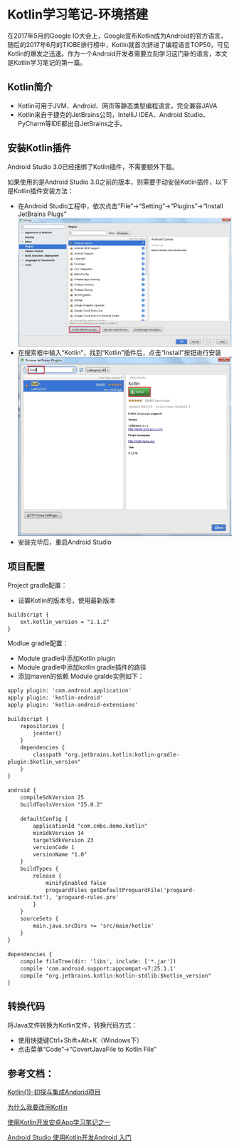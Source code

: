 # Kotlin学习笔记-环境搭建
在2017年5月的Google IO大会上，Google宣布Kotlin成为Android的官方语言，随后的2017年6月的TIOBE排行榜中，Kotlin就首次挤进了编程语言TOP50，可见Kotlin的爆发之迅速。作为一个Android开发者需要立刻学习这门新的语言，本文是Kotlin学习笔记的第一篇。

## Kotlin简介

- Kotlin可用于JVM、Android、网页等静态类型编程语言，完全兼容JAVA
- Kotlin来自于捷克的JetBrains公司，IntelliJ IDEA、Android Studio、PyCharm等IDE都出自JetBrains之手。

## 安装Kotlin插件
Android Studio 3.0已经捆绑了Kotlin插件，不需要额外下载。

如果使用的是Android Studio 3.0之前的版本，则需要手动安装Kotlin插件，以下是Kotlin插件安装方法：
- 在Android Studio工程中，依次点击“File”->“Setting”->“Plugins”->“Install JetBrains Plugs”
![](Kotlin_install_1.jpg)
- 在搜索框中输入“Kotlin”，找到“Kotlin”插件后，点击“Install”按钮进行安装
![](Kotlin_install_2.jpg)
- 安装完毕后，重启Android Studio

## 项目配置

Project gradle配置：
- 设置Kotlin的版本号，使用最新版本

```
buildscript {
    ext.kotlin_version = "1.1.2"
}
```

Modlue gradle配置：
- Module gradle中添加Kotlin plugin
- Module gradle中添加kotlin gradle插件的路径
- 添加maven的依赖
Module gralde实例如下：

```
apply plugin: 'com.android.application'
apply plugin: 'kotlin-android'
apply plugin: 'kotlin-android-extensions'

buildscript {
    repositories {
        jcenter()
    }
    dependencies {
        classpath "org.jetbrains.kotlin:kotlin-gradle-plugin:$kotlin_version"
    }
}

android {
    compileSdkVersion 25
    buildToolsVersion "25.0.2"

    defaultConfig {
        applicationId "com.cmbc.demo.kotlin"
        minSdkVersion 14
        targetSdkVersion 23
        versionCode 1
        versionName "1.0"
    }
    buildTypes {
        release {
            minifyEnabled false
            proguardFiles getDefaultProguardFile('proguard-android.txt'), 'proguard-rules.pro'
        }
    }
    sourceSets {
        main.java.srcDirs += 'src/main/kotlin'
    }
}

dependencies {
    compile fileTree(dir: 'libs', include: ['*.jar'])
    compile 'com.android.support:appcompat-v7:25.1.1'
    compile "org.jetbrains.kotlin:kotlin-stdlib:$kotlin_version"
}
```

## 转换代码

将Java文件转换为Kotlin文件，转换代码方式：
- 使用快捷键Ctrl+Shift+Alt+K（Windows下）
- 点击菜单“Code”->“CovertJavaFile to Kotlin File”

## 参考文档：

[Kotlin(1)-初探与集成Andorid项目](www.jianshu.com/p/cf1f96c56150)

[为什么我要改用Kotlin](www.blog.csdn.net/androidyue/article/detials/72457157)

[使用Kotlin开发安卓App学习笔记之一](https://baijiahao.baidu.com/po/feed/share?wfr=spider&for=pc&context=%7B%22sourceFrom%22%3A%22bjh%22%2C%22nid%22%3A%22news_4145216357315983769%22%7D)

[Android Studio 使用Kotlin开发Android 入门](https://baijiahao.baidu.com/po/feed/share?wfr=spider&for=pc&context=%7B%22sourceFrom%22%3A%22bjh%22%2C%22nid%22%3A%22news_4410163247779336908%22%7D)
